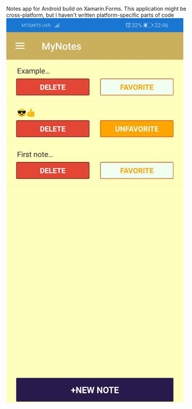 Notes app for Android build on Xamarin.Forms.
This application might be cross-platform, but I haven't written platform-specific parts of code
![Detail-page](https://github.com/i1red/my-simple-notes/blob/master/examples/detail-page.jpg)
